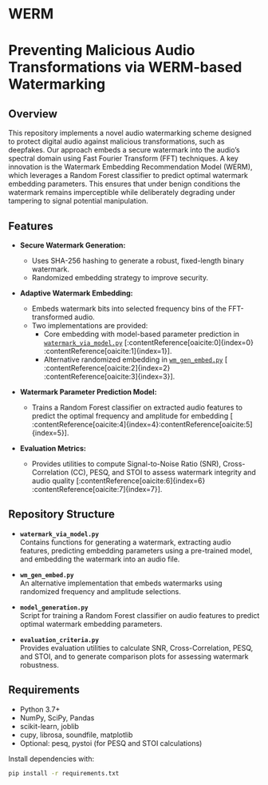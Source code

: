 # WERM
# Preventing Malicious Audio Transformations via WERM-based Watermarking

## Overview

This repository implements a novel audio watermarking scheme designed to protect digital audio against malicious transformations, such as deepfakes. Our approach embeds a secure watermark into the audio’s spectral domain using Fast Fourier Transform (FFT) techniques. A key innovation is the Watermark Embedding Recommendation Model (WERM), which leverages a Random Forest classifier to predict optimal watermark embedding parameters. This ensures that under benign conditions the watermark remains imperceptible while deliberately degrading under tampering to signal potential manipulation.

## Features

- **Secure Watermark Generation:**  
  - Uses SHA-256 hashing to generate a robust, fixed-length binary watermark.
  - Randomized embedding strategy to improve security.
  
- **Adaptive Watermark Embedding:**  
  - Embeds watermark bits into selected frequency bins of the FFT-transformed audio.
  - Two implementations are provided:
    - Core embedding with model-based parameter prediction in [`watermark_via_model.py`](watermark_via_model.py) [&#8203;:contentReference[oaicite:0]{index=0}&#8203;:contentReference[oaicite:1]{index=1}].
    - Alternative randomized embedding in [`wm_gen_embed.py`](wm_gen_embed.py) [&#8203;:contentReference[oaicite:2]{index=2}&#8203;:contentReference[oaicite:3]{index=3}].

- **Watermark Parameter Prediction Model:**  
  - Trains a Random Forest classifier on extracted audio features to predict the optimal frequency and amplitude for embedding [&#8203;:contentReference[oaicite:4]{index=4}&#8203;:contentReference[oaicite:5]{index=5}].

- **Evaluation Metrics:**  
  - Provides utilities to compute Signal-to-Noise Ratio (SNR), Cross-Correlation (CC), PESQ, and STOI to assess watermark integrity and audio quality [&#8203;:contentReference[oaicite:6]{index=6}&#8203;:contentReference[oaicite:7]{index=7}].

## Repository Structure

- **`watermark_via_model.py`**  
  Contains functions for generating a watermark, extracting audio features, predicting embedding parameters using a pre-trained model, and embedding the watermark into an audio file.

- **`wm_gen_embed.py`**  
  An alternative implementation that embeds watermarks using randomized frequency and amplitude selections.

- **`model_generation.py`**  
  Script for training a Random Forest classifier on audio features to predict optimal watermark embedding parameters.

- **`evaluation_criteria.py`**  
  Provides evaluation utilities to calculate SNR, Cross-Correlation, PESQ, and STOI, and to generate comparison plots for assessing watermark robustness.

## Requirements

- Python 3.7+
- NumPy, SciPy, Pandas
- scikit-learn, joblib
- cupy, librosa, soundfile, matplotlib
- Optional: pesq, pystoi (for PESQ and STOI calculations)

Install dependencies with:

```bash
pip install -r requirements.txt
